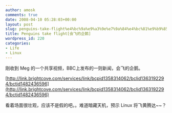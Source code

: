 ```yaml
---
author: amosk
comments: true
date: 2008-04-10 05:28:03+00:00
layout: post
slug: penguins-take-flight%e4%bc%9a%e9%a3%9e%e7%9a%84%e4%bc%81%e9%b9%85
title: Penguins take flight[会飞的企鹅]
wordpress_id: 220
categories:
- Life
- Linux
---
```


刚收到 Meg 的一个共享视频，BBC上发布的一则新闻，会飞的企鹅。

[http://link.brightcove.com/services/link/bcpid1358314062/bclid1363192294/bctid1482436596](http://link.brightcove.com/services/link/bcpid1358314062/bclid1363192294/bctid1482436596)

看着场面很壮观，应该不是假的吧。。难道暗藏天机，预示 Linux 将飞黄腾达~~？
